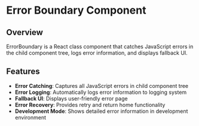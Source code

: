 # Error Boundary Component

## Overview

ErrorBoundary is a React class component that catches JavaScript errors in the child component tree, logs error information, and displays fallback UI.

## Features

- **Error Catching**: Captures all JavaScript errors in child component tree
- **Error Logging**: Automatically logs error information to logging system
- **Fallback UI**: Displays user-friendly error page
- **Error Recovery**: Provides retry and return home functionality
- **Development Mode**: Shows detailed error information in development environment
